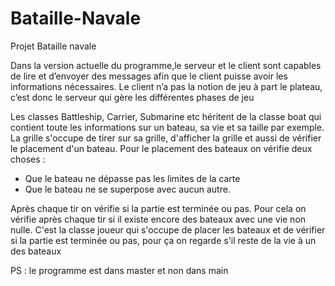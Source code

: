 # Bataille-Navale
Projet Bataille navale

Dans la version actuelle du programme,le serveur et le client sont capables de lire et d’envoyer des messages afin que le client puisse avoir les informations nécessaires.
Le client n’a pas la notion de jeu à part le plateau, c’est donc le serveur qui gère les différentes phases de jeu

Les classes Battleship, Carrier, Submarine etc héritent de la classe boat qui contient toute les informations sur un bateau, sa vie et sa taille par exemple.
La grille s'occupe de tirer sur sa grille, d'afficher la grille et aussi de vérifier le placement d'un bateau.
Pour le placement des bateaux on vérifie deux choses : 
-	Que le bateau ne dépasse pas les limites de la carte
-	Que le bateau ne se superpose avec aucun autre.



Après chaque tir on vérifie si la partie est terminée ou pas. Pour cela on vérifie après chaque tir si il existe encore des bateaux avec une vie non nulle.
C'est la classe joueur qui s'occupe de placer les bateaux et de vérifier si la partie est terminée ou pas, pour ça on regarde s'il reste de la vie à un des bateaux


PS : le programme est dans master et non dans main

